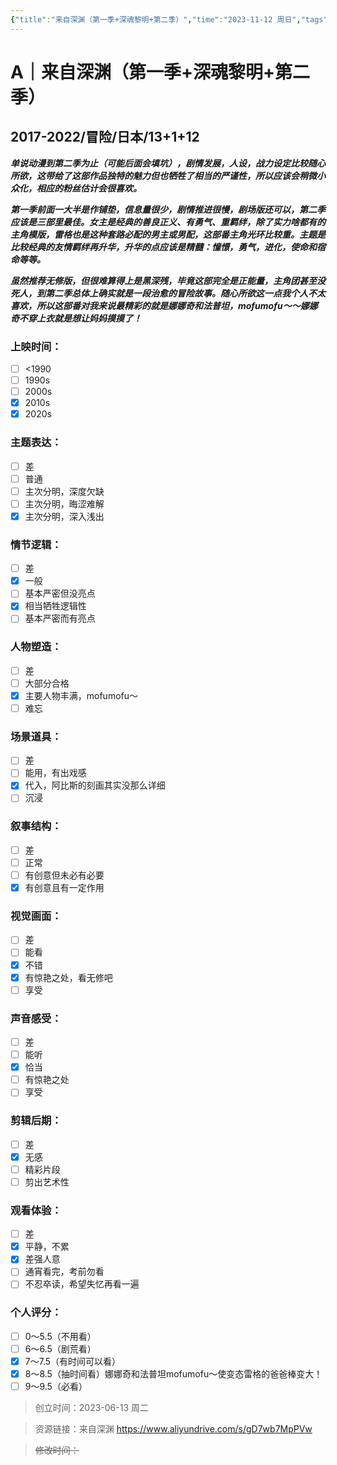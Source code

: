 ```yaml
---
{"title":"来自深渊（第一季+深魂黎明+第二季）","time":"2023-11-12 周日","tags":["A","治愈"],"rating":"8.0","dg-publish":true,"permalink":"/300 评价/A/来自深渊（第一季+深魂黎明+第二季）/","dgPassFrontmatter":true,"created":"2024-01-25T18:45:03.000+08:00","updated":"2024-01-25T18:45:03.000+08:00"}
---
```



# A｜来自深渊（第一季+深魂黎明+第二季）
## 2017-2022/冒险/日本/13+1+12
***单说动漫到第二季为止（可能后面会填坑），剧情发展，人设，战力设定比较随心所欲，这带给了这部作品独特的魅力但也牺牲了相当的严谨性，所以应该会稍微小众化，相应的粉丝估计会很喜欢。***

***第一季前面一大半是作铺垫，信息量很少，剧情推进很慢，剧场版还可以，第二季应该是三部里最佳。女主是经典的善良正义、有勇气、重羁绊，除了实力啥都有的主角模版，雷格也是这种套路必配的男主或男配，这部番主角光环比较重。主题是比较经典的友情羁绊再升华，升华的点应该是精髓：憧憬，勇气，进化，使命和宿命等等。***

***虽然推荐无修版，但很难算得上是黑深残，毕竟这部完全是正能量，主角团甚至没死人，到第二季总体上确实就是一段治愈的冒险故事。随心所欲这一点我个人不太喜欢，所以这部番对我来说最精彩的就是娜娜奇和法普坦，mofumofu～～娜娜奇不穿上衣就是想让妈妈摸摸了！***
### 上映时间：
- [ ] <1990
- [ ] 1990s
- [ ] 2000s
- [x] 2010s
- [x] 2020s
### 主题表达：
- [ ] 差
- [ ] 普通
- [ ] 主次分明，深度欠缺
- [ ] 主次分明，晦涩难解
- [x] 主次分明，深入浅出
### 情节逻辑：
- [ ] 差
- [x] 一般
- [ ] 基本严密但没亮点
- [x] 相当牺牲逻辑性
- [ ] 基本严密而有亮点
### 人物塑造：
- [ ] 差
- [ ] 大部分合格 
- [x] 主要人物丰满，mofumofu～
- [ ] 难忘
### 场景道具：
- [ ] 差
- [ ] 能用，有出戏感
- [x] 代入，阿比斯的刻画其实没那么详细
- [ ] 沉浸
### 叙事结构：
- [ ] 差
- [ ] 正常
- [ ] 有创意但未必有必要
- [x] 有创意且有一定作用
### 视觉画面：
- [ ] 差
- [ ] 能看
- [x] 不错
- [x] 有惊艳之处，看无修吧
- [ ] 享受
### 声音感受：
- [ ] 差
- [ ] 能听
- [x] 恰当
- [ ] 有惊艳之处
- [ ] 享受
### 剪辑后期：
- [ ] 差
- [x] 无感
- [ ] 精彩片段
- [ ] 剪出艺术性
### 观看体验：
- [ ] 差
- [x] 平静，不累
- [x] 差强人意
- [ ] 通宵看完，考前勿看
- [ ] 不忍卒读，希望失忆再看一遍
### 个人评分：
- [ ] 0～5.5（不用看）
- [ ] 6～6.5（剧荒看）
- [x] 7～7.5（有时间可以看）
- [x] 8～8.5（抽时间看）娜娜奇和法普坦mofumofu～使变态雷格的爸爸棒变大！
- [ ] 9～9.5（必看）

>创立时间：2023-06-13 周二

>资源链接：来自深渊
https://www.aliyundrive.com/s/gD7wb7MpPVw

>~~修改时间：~~



